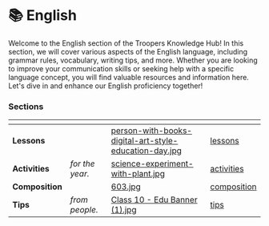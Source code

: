 # 📚 English

Welcome to the English section of the Troopers Knowledge Hub! In this section, we will cover various aspects of the English language, including grammar rules, vocabulary, writing tips, and more. Whether you are looking to improve your communication skills or seeking help with a specific language concept, you will find valuable resources and information here. Let's dive in and enhance our English proficiency together!

### Sections

<table data-view="cards"><thead><tr><th></th><th></th><th data-hidden data-card-cover data-type="files"></th><th data-hidden data-card-target data-type="content-ref"></th></tr></thead><tbody><tr><td><strong>Lessons</strong></td><td></td><td><a href="../../.gitbook/assets/person-with-books-digital-art-style-education-day.jpg">person-with-books-digital-art-style-education-day.jpg</a></td><td><a href="lessons/">lessons</a></td></tr><tr><td><strong>Activities</strong></td><td><em>for the year.</em></td><td><a href="../../.gitbook/assets/science-experiment-with-plant.jpg">science-experiment-with-plant.jpg</a></td><td><a href="activities/">activities</a></td></tr><tr><td><strong>Composition</strong></td><td></td><td><a href="../../.gitbook/assets/603.jpg">603.jpg</a></td><td><a href="composition/">composition</a></td></tr><tr><td><strong>Tips</strong></td><td><em>from people.</em></td><td><a href="../../.gitbook/assets/Class 10 - Edu Banner (1).jpg">Class 10 - Edu Banner (1).jpg</a></td><td><a href="tips/">tips</a></td></tr></tbody></table>
